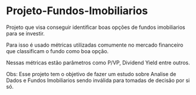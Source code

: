 # Projeto-Fundos-Imobiliarios
<p>Projeto que visa conseguir identificar boas opções de fundos imobiliarios para se investir.</p>
<p>Para isso é usado métricas utilizadas comumente no mercado financeiro que classificam o fundo como boa opção.</p>
<p>Nessas métricas estão parâmetros como P/VP, Dividend Yield entre outros.</p>
<p>Obs: Esse projeto tem o objetivo de fazer um estudo sobre Analise de Dados e Fundos Imobiliarios sendo inválida para tomadas de decisão por si só.</p>
